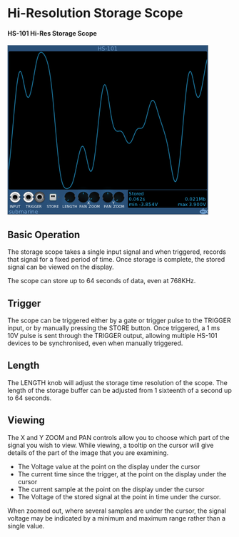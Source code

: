 # Hi-Resolution Storage Scope
#### HS-101 Hi-Res Storage Scope

![View of the Storage Scope](HS.png "Hi-Res Storage Scope")

## Basic Operation

The storage scope takes a single input signal and when triggered, records that signal for a fixed period of time. Once storage is complete, the stored signal can be viewed on the display. 

The scope can store up to 64 seconds of data, even at 768KHz.

## Trigger

The scope can be triggered either by a gate or trigger pulse to the TRIGGER input, or by manually pressing the STORE button. Once triggered, a 1 ms 10V pulse is sent through the TRIGGER output, allowing multiple HS-101 devices to be synchronised, even when manually triggered.

## Length

The LENGTH knob will adjust the storage time resolution of the scope. The length of the storage buffer can be adjusted from 1 sixteenth of a second up to 64 seconds.

## Viewing

The X and Y ZOOM and PAN controls allow you to choose which part of the signal you wish to view. While viewing, a tooltip on the cursor will give details of the part of the image that you are examining.

- The Voltage value at the point on the display under the cursor
- The current time since the trigger, at the point on the display under the cursor
- The current sample at the point on the display under the cursor
- The Voltage of the stored signal at the point in time under the cursor.

When zoomed out, where several samples are under the cursor, the signal voltage may be indicated by a minimum and maximum range rather than a single value.
